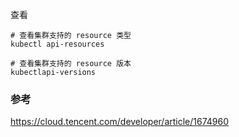 



查看

```
# 查看集群支持的 resource 类型
kubectl api-resources

# 查看集群支持的 resource 版本
kubectlapi-versions
```



### 参考

https://cloud.tencent.com/developer/article/1674960

